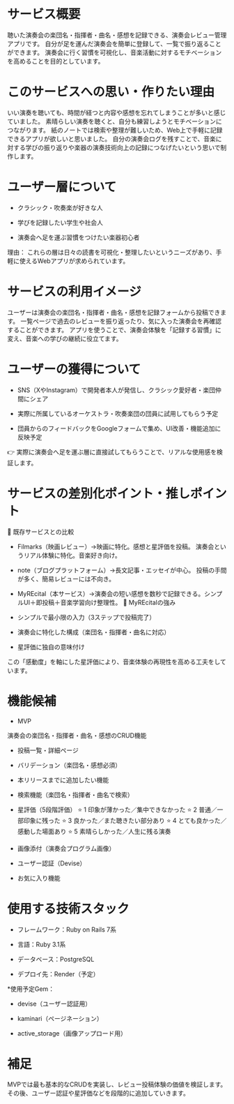 
# サービス概要

聴いた演奏会の楽団名・指揮者・曲名・感想を記録できる、演奏会レビュー管理アプリです。
自分が足を運んだ演奏会を簡単に登録して、一覧で振り返ることができます。
演奏会に行く習慣を可視化し、音楽活動に対するモチベーションを高めることを目的としています。

# このサービスへの思い・作りたい理由

いい演奏を聴いても、時間が経つと内容や感想を忘れてしまうことが多いと感じていました。
素晴らしい演奏を聴くと、自分も練習しようとモチベーションにつながります。
紙のノートでは検索や整理が難しいため、Web上で手軽に記録できるアプリが欲しいと思いました。
自分の演奏会ログを残すことで、音楽に対する学びの振り返りや楽器の演奏技術向上の記録につなげたいという思いで制作します。

# ユーザー層について

- クラシック・吹奏楽が好きな人

- 学びを記録したい学生や社会人

- 演奏会へ足を運ぶ習慣をつけたい楽器初心者

理由：
これらの層は日々の読書を可視化・整理したいというニーズがあり、手軽に使えるWebアプリが求められています。

# サービスの利用イメージ

ユーザーは演奏会の楽団名・指揮者・曲名・感想を記録フォームから投稿できます。
一覧ページで過去のレビューを振り返ったり、気に入った演奏会を再確認することができます。
アプリを使うことで、演奏会体験を「記録する習慣」に変え、音楽への学びの継続に役立てます。

# ユーザーの獲得について

- SNS（XやInstagram）で開発者本人が発信し、クラシック愛好者・楽団仲間にシェア

- 実際に所属しているオーケストラ・吹奏楽団の団員に試用してもらう予定

- 団員からのフィードバックをGoogleフォームで集め、UI改善・機能追加に反映予定

👉 実際に演奏会へ足を運ぶ層に直接試してもらうことで、リアルな使用感を検証します。

# サービスの差別化ポイント・推しポイント

🔹 既存サービスとの比較
- Filmarks（映画レビュー）→映画に特化。感想と星評価を投稿。	演奏会というリアル体験に特化。音楽好き向け。
- note（ブログプラットフォーム）→長文記事・エッセイが中心。	投稿の手間が多く、簡易レビューには不向き。
- MyREcital（本サービス）→演奏会の短い感想を数秒で記録できる。シンプルUI＋即投稿＋音楽学習向け整理性。
🔹 MyREcitalの強み
- シンプルで最小限の入力（3ステップで投稿完了）

- 演奏会に特化した構成（楽団名・指揮者・曲名に対応）

- 星評価に独自の意味付け



この「感動度」を軸にした星評価により、音楽体験の再現性を高める工夫をしています。

# 機能候補
* MVP

演奏会の楽団名・指揮者・曲名・感想のCRUD機能

- 投稿一覧・詳細ページ

- バリデーション（楽団名・感想必須）

* 本リリースまでに追加したい機能

- 検索機能（楽団名・指揮者・曲名で検索）

- 星評価（5段階評価）
⭐️ 1	印象が薄かった／集中できなかった
⭐️ 2	普通／一部印象に残った
⭐️ 3	良かった／また聴きたい部分あり
⭐️ 4	とても良かった／感動した場面あり
⭐️ 5	素晴らしかった／人生に残る演奏

- 画像添付（演奏会プログラム画像）

- ユーザー認証（Devise）

- お気に入り機能

# 使用する技術スタック

- フレームワーク：Ruby on Rails 7系

- 言語：Ruby 3.1系

- データベース：PostgreSQL

- デプロイ先：Render（予定）

*使用予定Gem：

- devise（ユーザー認証用）

- kaminari（ページネーション）

- active_storage（画像アップロード用）

# 補足

MVPでは最も基本的なCRUDを実装し、レビュー投稿体験の価値を検証します。
その後、ユーザー認証や星評価などを段階的に追加していきます。